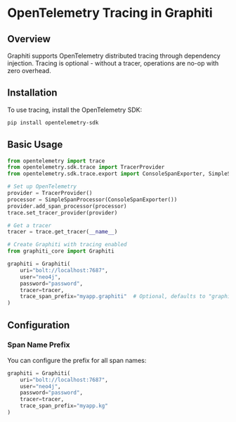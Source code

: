 # OpenTelemetry Tracing in Graphiti

## Overview

Graphiti supports OpenTelemetry distributed tracing through dependency injection. Tracing is optional - without a tracer, operations are no-op with zero overhead.

## Installation

To use tracing, install the OpenTelemetry SDK:

```bash
pip install opentelemetry-sdk
```

## Basic Usage

```python
from opentelemetry import trace
from opentelemetry.sdk.trace import TracerProvider
from opentelemetry.sdk.trace.export import ConsoleSpanExporter, SimpleSpanProcessor

# Set up OpenTelemetry
provider = TracerProvider()
processor = SimpleSpanProcessor(ConsoleSpanExporter())
provider.add_span_processor(processor)
trace.set_tracer_provider(provider)

# Get a tracer
tracer = trace.get_tracer(__name__)

# Create Graphiti with tracing enabled
from graphiti_core import Graphiti

graphiti = Graphiti(
    uri="bolt://localhost:7687",
    user="neo4j",
    password="password",
    tracer=tracer,
    trace_span_prefix="myapp.graphiti"  # Optional, defaults to "graphiti"
)
```

## Configuration

### Span Name Prefix

You can configure the prefix for all span names:

```python
graphiti = Graphiti(
    uri="bolt://localhost:7687",
    user="neo4j",
    password="password",
    tracer=tracer,
    trace_span_prefix="myapp.kg"
)
```

